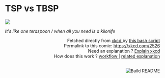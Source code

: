 # <b>TSP vs TBSP</b>

[![](https://imgs.xkcd.com/comics/tsp_vs_tbsp.png)](https://xkcd.com/2526)

<i>It&#39;s like one teraspoon / when all you need is a kilonife</i>

<div align="right">
  Fetched directly from
  <a href="https://xkcd.com">
    xkcd
  </a>
  by
  <a href="https://github.com/Vanille-N/Vanille-N/blob/master/fetch">
    this bash script
  </a>
</div>
<div align="right">
  Permalink to this comic:
  <a href="https://xkcd.com/2526">
    https://xkcd.com/2526
  </a>
</div>
<div align="right">
  Need an explanation ?
  <a href="https://www.explainxkcd.com/wiki/index.php/2526">
    Explain xkcd
  </a>
</div>
<div align="right">
  How does this work ?
  <a href="https://github.com/Vanille-N/Vanille-N/blob/master/.github/workflows/build.yml">
    workflow
  </a>
  |
  <a href="https://simonwillison.net/2020/Jul/10/self-updating-profile-readme/">
    related explanation
  </a>
</div><br>

<a href="https://github.com/Vanille-N/Vanille-N/actions"><img src="https://github.com/Vanille-N/Vanille-N/workflows/Build%20README/badge.svg" align="right" alt="Build README"></a>
